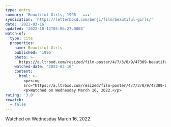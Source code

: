 ```yaml
---
type: entry
summary: 'Beautiful Girls, 1996 - ★★★'
syndication: 'https://letterboxd.com/benji/film/beautiful-girls/'
date: '2022-03-16'
updated: '2022-10-12T05:06:27.000Z'
watch-of:
  type: cite
  properties:
    name: Beautiful Girls
    published: '1996'
    photo: >-
      https://a.ltrbxd.com/resized/film-poster/4/7/3/0/9/47309-beautiful-girls-0-600-0-900-crop.jpg?v=593e812614
    watched-date: '2022-03-16'
    content:
      html: >-
        <p><img
        src="https://a.ltrbxd.com/resized/film-poster/4/7/3/0/9/47309-beautiful-girls-0-600-0-900-crop.jpg?v=593e812614"/></p>
        <p>Watched on Wednesday March 16, 2022.</p>
rating: '3.0'
rewatch:
  - false
---
```

Watched on Wednesday March 16, 2022.
